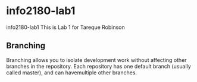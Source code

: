 # info2180-lab1
info2180-lab1
This is Lab 1 for Tareque Robinson

## Branching
Branching allows you to isolate development work without
affecting other branches in the repository. Each repository
has one default branch (usually called master), and can havemultiple other branches.
